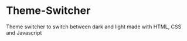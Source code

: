 # Theme-Switcher
Theme switcher to switch between dark and light made with HTML, CSS and Javascript
